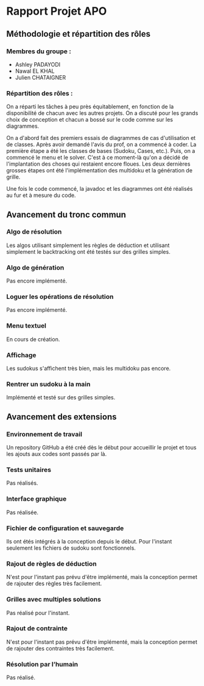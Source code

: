 # Rapport Projet APO
## Méthodologie et répartition des rôles
### Membres du groupe :
- Ashley PADAYODI
- Nawal EL KHAL
- Julien CHATAIGNER
### Répartition des rôles :
On a réparti les tâches à peu près équitablement,
en fonction de la disponibilité de chacun avec les autres projets.
On a discuté pour les grands choix de conception
et chacun a bossé sur le code comme sur les diagrammes.

On a d'abord fait des premiers essais de diagrammes de cas d'utilisation et de classes.
Après avoir demandé l'avis du prof, on a commencé à coder.
La première étape a été les classes de bases (Sudoku, Cases, etc.).
Puis, on a commencé le menu et le solver. C'est à ce moment-là qu'on a décidé de
l'implantation des choses qui restaient encore floues.
Les deux dernières grosses étapes ont été l'implémentation des multidoku et la génération de grille.

Une fois le code commencé, la javadoc et les diagrammes ont été réalisés au fur et à mesure du code.
## Avancement du tronc commun
### Algo de résolution
Les algos utilisant simplement les règles de déduction et utilisant simplement le backtracking
ont été testés sur des grilles simples.
### Algo de génération
Pas encore implémenté.
### Loguer les opérations de résolution
Pas encore implémenté.
### Menu textuel
En cours de création.
### Affichage
Les sudokus s'affichent très bien, mais les multidoku pas encore.
### Rentrer un sudoku à la main
Implémenté et testé sur des grilles simples.
## Avancement des extensions
### Environnement de travail
Un repository GitHub a été créé dès le début pour accueillir le projet
et tous les ajouts aux codes sont passés par là.
### Tests unitaires
Pas réalisés.
### Interface graphique
Pas réalisée.
### Fichier de configuration et sauvegarde
Ils ont étés intégrés à la conception depuis le début.
Pour l'instant seulement les fichiers de sudoku sont fonctionnels.
### Rajout de règles de déduction
N'est pour l'instant pas prévu d'être implémenté, mais la conception
permet de rajouter des règles très facilement.
### Grilles avec multiples solutions
Pas réalisé pour l'instant.
### Rajout de contrainte
N'est pour l'instant pas prévu d'être implémenté, mais la conception
permet de rajouter des contraintes très facilement.
### Résolution par l’humain
Pas réalisé.